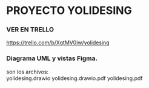
# PROYECTO YOLIDESING


### VER EN TRELLO

https://trello.com/b/XgtMV0iw/yolidesing

### Diagrama UML y vistas Figma.

son los archivos:  
yolidesing.drawio
yolidesing.drawio.pdf
yolidesing.pdf